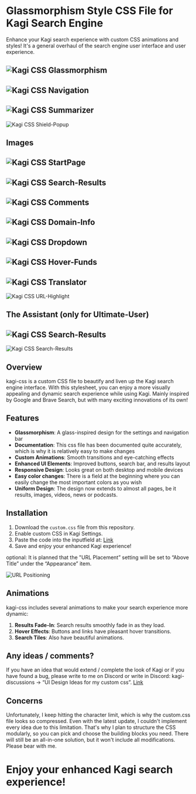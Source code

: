 # Glassmorphism Style CSS File for Kagi Search Engine

Enhance your Kagi search experience with custom CSS animations and styles! It's a general overhaul of the search engine user interface and user experience.

![Kagi CSS Glassmorphism](images/search-results.gif)
---
![Kagi CSS Navigation](images/top-bar.gif)
---
![Kagi CSS Summarizer](images/summarizer.gif)
---
![Kagi CSS Shield-Popup](images/shield-popup.gif)

## Images
![Kagi CSS StartPage](images/startpage.png)
---
![Kagi CSS Search-Results](images/search-results.png)
---
![Kagi CSS Comments](images/update-comments.png)
---
![Kagi CSS Domain-Info](images/update-domain-info.png)
---
![Kagi CSS Dropdown](images/update-dropdown.png)
---
![Kagi CSS Hover-Funds](images/update-hover-interessante-funde.png)
---
![Kagi CSS Translator](images/update-translate-widget.png)
---
![Kagi CSS URL-Highlight](images/update-url-highlight.png)

## The Assistant (only for Ultimate-User)
![Kagi CSS Search-Results](images/update-assistant-sidebar.png)
---
![Kagi CSS Search-Results](images/update-kagi-assistant.png)


## Overview

kagi-css is a custom CSS file to beautify and liven up the Kagi search engine interface. With this stylesheet, you can enjoy a more visually appealing and dynamic search experience while using Kagi. Mainly inspired by Google and Brave Search, but with many exciting innovations of its own!

## Features

- **Glassmorphism**: A glass-inspired design for the settings and navigation bar
- **Documentation**: This css file has been documented quite accurately, which is why it is relatively easy to make changes
- **Custom Animations**: Smooth transitions and eye-catching effects
- **Enhanced UI Elements**: Improved buttons, search bar, and results layout
- **Responsive Design**: Looks great on both desktop and mobile devices
- **Easy color changes**: There is a field at the beginning where you can easily change the most important colors as you wish
- **Uniform Design**: The design now extends to almost all pages, be it results, images, videos, news or podcasts.

## Installation

1. Download the `custom.css` file from this repository.
2. Enable custom CSS in Kagi Settings.
3. Paste the code into the inputfield at: [Link](https://kagi.com/settings?p=custom_css)
4. Save and enjoy your enhanced Kagi experience!

optional: It is planned that the "URL Placement” setting will be set to “Above Title” under the “Appearance” item.

![URL Positioning](images/url-positioning.png)

## Animations

kagi-css includes several animations to make your search experience more dynamic:

1. **Results Fade-In**: Search results smoothly fade in as they load.
2. **Hover Effects**: Buttons and links have pleasant hover transitions.
3. **Search Tiles**: Also have beautiful animations.

## Any ideas / comments?

If you have an idea that would extend / complete the look of Kagi or if you have found a bug, please write to me on Discord or write in Discord: kagi-discussions -> “UI Design Ideas for my custom css”. [Link](https://discord.com/channels/1256077108111868035/1265596713083732060)

## Concerns

Unfortunately, I keep hitting the character limit, which is why the custom.css file looks so compressed. Even with the latest update, I couldn't implement every idea due to this limitation. That's why I plan to structure the CSS modularly, so you can pick and choose the building blocks you need. There will still be an all-in-one solution, but it won't include all modifications. Please bear with me.

# Enjoy your enhanced Kagi search experience!
